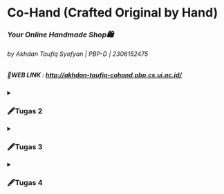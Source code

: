 # Co-Hand (Crafted Original by Hand)
### <i>Your Online Handmade Shop🛍️</i>
###### by Akhdan Taufiq Syofyan | PBP-D | 2306152475
##### 🔗WEB LINK : http://akhdan-taufiq-cohand.pbp.cs.ui.ac.id/

<details>
<summary><h3>🖋Tugas 2</h3></summary>

### 1️⃣ Jelaskan bagaimana cara kamu mengimplementasikan checklist di atas secara step-by-step!
1. Membuat direktori lokal dengan nama "co-hand" untuk proyek git, lalu konfigurasi git pada direktori tersebut.
   ```
   git init
   git config --global user.name "<NAME>"
   git config --global user.email "<EMAIL>"
   ```
2. Kemudian, saya membuat repositori di github dengan nama "co-hand".
3. Setelah direktori lokal dan repositori github dibuat, saya akan menghubungkan keduanya dengan cara melakukan hal berikut di terminal direktori lokal. **(NOTES: default branch saya adalah master)**
   ```
   git branch -M master
   git remote add origin <URL REPO>
   ```
4. Untuk mengecek apakah sudah atau belumnya terhubung, saya membuat file `README.md` di direktori lokal. Lalu, saya menjalankan command berikut di dalam terminal direktori lokal.
   ```
   git add .
   git commit -m "update...."
   git push origin master
   ```
5. Setelah melakukan perintah tersebut, file `README.md` seharusnya sudah berada di dalam repositori github "co-hand".
6. Kemudian, saya lanjut mengenai instalasi django. hal pertama yang dolakukan adalah membuat virtual environment di dalam direktori lokal dan mengaktifkannya dengan cara berikut. **(NOTES: Saya menggunakan Windows)**
   ```
   python -m venv env
   env\Scripts\activate
   ```
7. Pada direkori lokal "co-hand", saya membuat file `requirements.txt` dan menambahkan beberapa dependencies.
8. Lalu, install dependencies tersebut dan dilanjutkan dengan membuat proyek django dengan nama "co_hand".
   ```
   pip install -r requirements.txt
   django-admin startproject co_hand .
   ```
9. Setelah menjalankan langkah diatas, saya melihat terdapat beberapa file serta folder baru. Kemudian, saya mencari `settings.py` dan menambahkan kedua string berikut ke dalam `ALLOWED_HOST`.
    ```
    "localhost", "127.0.0.1"
    ```
10. Kemudian, saya membuat aplikasi baru dengan nama `main`.</p>
    ```
    python manage.py startapp main
    ```
11. Setelah itu saya menambahkan `main` pada `INSTALLED_APPS` di `settings.py` direktori co_hand.
12. Kemudian, saya membuat direktori baru di aplikasi main dengan nama `templates` dan membuat file baru di dalamnya dengan nama `main.html`. Lalu, saya mengisi `main.html` dengan kode berikut.
    ```
    <!DOCTYPE html>
    <html lang="en">
    <head>
        <meta charset="UTF-8">
        <meta name="viewport" content="width=device-width, initial-scale=1.0">
        <title></title>
    </head>
    <body>
        <h1>Welcome to {{app}}</h1>
        <h5><i>"Karya Tangan, Penuh Makna"</i></h5>
        <p>Made with 💖 by {{name}} | {{class}} | {{npm}}</p>
    </body>
    </html>
    ```
13. Lalu, saya mengisi `models.py` pada aplikasi main dengan kode berikut.
    ```
    from django.db import models

    class Product(models.Model):
        name = models.CharField(max_length=255)
        price = models.IntegerField()
        description = models.TextField()
        date_added = models.DateTimeField(auto_now_add=True)
    
        def __str__(self):
            return self.name
    ```
14. Karena pada project ini saya menggunakan models, maka saya harus mengaplikasikan models ke dalam basis data dengan cara migrasi model.
    ```
    python manage.py makemigrations
    python manage.py migrate
    ```
15. Kemudian, saya menghubungkan view dengan template yang sebelumnya sudah dibuat dengan cara menambahkan line berikut pada `views.py` di dalam aplikasi main.
    ```
    from django.shortcuts import render

    def show_main(request):
    context = {
        'app' : 'Co-Hand',
        'name': 'Akhdan Taufiq',
        'class': 'PBP D',
        'npm' : '2306152475',
    }

    return render(request, "main.html", context)
    ```
16. Setelah menguhubungkan views dan templates, saya mengonfigurasi routing URL dengan cara mengisi berkas `urls.py` pada direktori luar dengan kode berikut.
    ```
    from django.contrib import admin
    from django.urls import path, include
    
    urlpatterns = [
        path('admin/', admin.site.urls),
        path('', include('main.urls')),
    ]
    ```
17. Kemudian, saya menambahkan berkas `.gitigoner` untuk menentukan apa saja berkas yang perlu diabaikan git.
18. Langkah berikutnya yang saya lakukan adalah membuat akun pada PWS yang nantinya akan digunakan untuk men-deploy project django yang dibuat.
19. Lalu, saya membuat project baru pada PWS dan mendapatkan Project Credentials dan Project Command.
20. Kemudian, saya kembali ke `settings.py` dan menambahkan url deployment pada list `ALLOWED_HOST`.
    ```
    ALLOWED_HOSTS = ["localhost", "127.0.0.1", "akhdan-taufiq-cohand.pbp.cs.ui.ac.id"]
    ```
21. Setelah semua langkah project django (selain deployment) dan pembuatan project PWS selesai, saya melakukan push ke dalam repo github dengan melakukan command berikut pada direktori lokal.
    ```
    git add .
    git commit -m "finish...."
    git push origin master
    ```
22. Langkah akhir yang saya lakukan adalah menjalankan command berikut.
    ```
    git remote add pws http://pbp.cs.ui.ac.id/akhdan.taufiq/cohand
    git branch -M master
    git push pws master
    ```
23. Jika saya suatu saat ingin memperbarui web tersebut, maka saya dapat menjalankan command berikut pada terminal direktori lokal co-hand.
    ```
    git branch -M main
    git push pws main:master
    ```
24. Dengan mengikuti langkah-langkah diatas, maka deployment project django saya pun selesai.
---

### 2️⃣ Buatlah bagan yang berisi request client ke web aplikasi berbasis Django beserta responnya dan jelaskan pada bagan tersebut kaitan antara urls.py, views.py, models.py, dan berkas html!
<img src="public/djangoflow_image.png" style="width:50%; height:auto;">

---


### 3️⃣ Jelaskan fungsi git dalam pengembangan perangkat lunak!
Git dalam pengembangan perangkat lunak sangat menguntungkan developer karena membantu melacak perubahan kode, menggabungkan (merge) perubahan, membuat percabangan (branch) untuk penambahan fitur, atau bahkan memungkinkan untuk kembali ke versi sebelumnya jika diperlukan. Hal ini saat dibutuhkan dalam sebuah project yang memerlukan kolaborasi banyak developer dalam satu waktu sehingga meningkatkan efisiensi waktu.

---


### 4️⃣ Mengapa framework Django dijadikan permulaan pembelajaran pengembangan perangkat lunak?
Framework Django seringkali dijadikan permulaan pembelajaran dikarenakan menggunakan bahasa Python yang mudah dipahami sehingga membuat pemula dapat lebih fokus dalam pemrograman web. Selain itu, arsitektur MVT (Model-View-Template) pada Django yang membuat struktur aplikasi yang terorganisir, ekosistem yang matang, serta dokumentasi yang jelas membuat Django menjadi salah satu pilihan yang tepat untuk permulaan pembelajaran *software development*.

---

### 5️⃣ Mengapa model pada Django disebut sebagai ORM?
Model Django disebut ORM (Object-Relational Mapping) karena menghubungi objek Python dengan database relasional. ORM memungkinkan developer berinteraksi dengan database menggunakan kode Python, tanpa perlu menulis/menggunakan SQL secara langsung.

</details>
<details>
<summary><h3>🖋Tugas 3</h3></summary>

 ### 1️⃣ Jelaskan mengapa kita memerlukan data delivery dalam pengimplementasian sebuah platform?
Data Delivery sangat penting dalam pengimplementasian sebuah platform. Mekanisme ini penting karena memungkinkan transfer informasi yang lebih akurat dan efisien antara user, sistem, dan juga device. Tanpa implementasi dari data delivery ini, platform tidak dapat berjalan secara maksimal dan memberikan hasil yang diharapkan.

---
 ### 2️⃣ Menurutmu, mana yang lebih baik antara XML dan JSON? Mengapa JSON lebih populer dibandingkan XML?
Menurut saya, JSON (JavaScript Object Notation) lebih baik dibanding XML (eXtensible Markup Language) karena formatnya yang lebih mudah dibaca, yaitu {key:value} seperti data type dictionary pada python. Selain readability yang baik, kinerja parsing JSON juga lebih cepat dikarenakan struktur data yang sederhana serta bisa diubah menjadi objek di JavaScript tanpa memerlukan banyak langkah tambahan. Berbanding terbalik dengan XML yang memerlukan langkah lebih banyak dikarenakan adanya tag dan atribut yang kompleks. Dengan berbagai kemudahan yang diberikan oleh JSON, membuat JSON lebih populer dibandingkan XML.

---
 ### 3️⃣ Jelaskan fungsi dari method is_valid() pada form Django dan mengapa kita membutuhkan method tersebut?
*Method* `is_valid()` pada *form* Django memiliki peran penting dalam aspek integritas dan validasi data. Secara garis besar, method ini akan melakukan validasi menyeluruh terhadap setiap *field*. Jika terdapat kesalahan dalam proses ini, *method* ini akan me-*return* nilai *False*. Namun, jika semua validasi berhasil dilewati, maka *method* akan melakukan validasi data ke dalam atribut `cleaned_data` dari *form* dan me-*return* nilai *True*.

 ---
 ### 4️⃣ Mengapa kita membutuhkan csrf_token saat membuat form di Django? Apa yang dapat terjadi jika kita tidak menambahkan csrf_token pada form Django? Bagaimana hal tersebut dapat dimanfaatkan oleh penyerang?
`csrf_token` pada Django dibutuhkan untuk melindungi web dari serangan Cross-Site Request Forgery (CSRF). Jika kita tidak menyertakan CSRF token dalam form Django, maka permintaan POST bisa berasal dari site yang tidak sah, atau bahkan bisa saja berbahaya. Pada implementasinya, Django akan menyisipkan token ke dalam form HTML menggunakan tag template dimana tag ini akan menghasilkan input tersembunyi dengan nilai token yang unik. Token yang di-generate ini akan selalu disertakan dalam data request sehingga di saat ada permintaan POST dari form, token akan diekstrak dan dibandingkan dengan token yang disimpan di session user. Berbagai proses ini jika dilewatkan, akan memudahkan penyerang karena dapat melakukan POST request ke server tanpa sepengetahuan user.

 ---
 ### 5️⃣ Jelaskan bagaimana cara kamu mengimplementasikan checklist di atas secara step-by-step (bukan hanya sekadar mengikuti tutorial).
 - **Membuat input form untuk menambahkan objek model pada app sebelumnya.**
   1. Membuat berkas `forms.py ` pada direktori main.
      ```
      from django.forms import ModelForm
      from main.models import Product

      class ProductEntryForm(ModelForm):
         class Meta:
            model = Product
            fields = ["name", "price", "description"]
      ```
   2. Menambahkan import redirect pada `views.py ` agar setelah user mengisi form langsung balik ke halaman utama serta menambahkan method untuk membuat produk.
      ```
      from django.shortcuts import render, redirect
      ```
      ```
      def create_product(request):
         form = ProductEntryForm(request.POST or None)

         if form.is_valid() and request.method == "POST":
            form.save()
            return redirect('main:show_main')

         context = {'form': form}
         return render(request, "create_product.html", context)
      ```
   3. Menambahkan line berikut pada funngsi `show_main` pada `views.py` untuk mengambil seluruh produk yang di tersimpan dalam database. (data dalam database berasal dari input form)
      ```
      def show_main(request):
         products = Product.objects.all()
         context = {
            'app' : 'Co-Hand',
            'name': 'Akhdan Taufiq',
            ' class': 'PBP D',
            'npm' : '2306152475',
            'products' : products,
         }

         return render(request, "main.html", context)
      ```
   4. Menambahkan path url menuju page pengisian form
      ```
      from django.urls import path
      from main.views import show_main, create_product

      app_name = 'main'

      urlpatterns = [
         path('', show_main, name='show_main'),
         path('create-product', create_product, name='create_product'),
      ]
      ```
   5. Membuat file HTML baru didalam `main/templates` dengan nama `create_product.html` sebagai halaman form dimana object product dibuat. (NOTES: Jangan lupa untuk memasukan {% csrf_token %}
      ```
      {% extends 'base.html' %} 
      {% block content %}
      <h1>Add Your Product</h1>
      
      <form method="POST">
        {% csrf_token %}
        <table>
          {{ form.as_table }}
          <tr>
            <td></td>
            <td>
              <input type="submit" value="Add Product" />
            </td>
          </tr>
        </table>
      </form>
      
      {% endblock %}
      ```
 - **Tambahkan 4 fungsi views baru untuk melihat objek yang sudah ditambahkan dalam format XML, JSON, XML by ID, dan JSON by ID.**
   1. Menambahkan import `HttpResponse` dan  `Serializer` pada `views.py` pada direktori `main`
      ```
      from django.http import HttpResponse
      from django.core import serializers
      ```
   2. Membuat fungsi berikut di dalam `views.py` pada direktori `main`
      ```
      def show_xml(request):
         data = Product.objects.all()
         return HttpResponse(serializers.serialize("xml", data), content_type="application/xml")

      def show_json(request):
         data = Product.objects.all()
         return HttpResponse(serializers.serialize("json", data), content_type="application/json")

      def show_xml_by_id(request, id):
         data = Product.objects.filter(pk=id)
         return HttpResponse(serializers.serialize("xml", data), content_type="application/xml")

      def show_json_by_id(request, id):
         data = Product.objects.filter(pk=id)
         return HttpResponse(serializers.serialize("json", data), content_type="application/json")
      ```
 - **Membuat routing URL untuk masing-masing views yang telah ditambahkan pada poin 2.**
   1. Meng-import fungsi yang dibuat dalam `views.py` ke dalam `urls.py` di dalam direktori `main`
      ```
      from main.views import show_main, create_product, show_xml, show_json,show_json_by_id,show_xml_by_id
      ```
   2. Manambahkan path URL ke dalam urlpatterns untuk mengakses setiap fungsi yang sudah di import sebelumnya
      ```
      urlpatterns = [
          ...
          path('xml/', show_xml, name='show_xml'),
          path('json/' , show_json, name='show_json'),
          path('xml/<str:id>/', show_xml_by_id, name='show_xml_by_id'),
          path('json/<str:id>/', show_json_by_id, name='show_json_by_id'),
      ]
      ```
 ---
### 6️⃣ Postman Documentation
1. `show_xml`
<img src="public/XML_products.png" style="width:50%; height:auto;">

2. `show_xml_by_id`
<img src="public/XML_product_by_id.png" style="width:50%; height:auto;">

3. `show_json`
<img src="public/JSON_products.png" style="width:50%; height:auto;">

4. `show_json_by_id`
<img src="public/JSON_product_by_id.png" style="width:50%; height:auto;">

</details>

<details>
<summary><h3>🖋Tugas 4</h3></summary>
   
### 1️⃣ Apa perbedaan antara HttpResponseRedirect() dan redirect()?

### 2️⃣ Jelaskan cara kerja penghubungan model MoodEntry dengan User!

### 3️⃣ Apa perbedaan antara authentication dan authorization, apakah yang dilakukan saat pengguna login? Jelaskan bagaimana Django mengimplementasikan kedua konsep tersebut.

### 4️⃣ Bagaimana Django mengingat pengguna yang telah login? Jelaskan kegunaan lain dari cookies dan apakah semua cookies aman digunakan?

### 5️⃣ Jelaskan bagaimana cara kamu mengimplementasikan checklist di atas secara step-by-step (bukan hanya sekadar mengikuti tutorial)!
- **Implementasi Fungsi Login, Logout, dan Registrasi**
  1. Mengimport library berikut untuk kebutuhan fitur registrasi, login, dan logout pada berkas `views.py` di direktori `main`.
     ```
     from django.contrib import messages
     from django.contrib.auth.forms import UserCreationForm, AuthenticationForm
     from django.contrib.auth import authenticate, login, logout
     ```
  2. Menambahkan fungsi-fungsi berikut pada berkas `views.py` di direktori `main`.
     ```
     def register(request):
        form = UserCreationForm()
        if request.method == "POST":
           form = UserCreationForm(request.POST)
           if form.is_valid():
               form.save()
               messages.success(request, 'Your account has been successfully created!')
               return redirect('main:login')
        context = {'form':form}
        return render(request, 'register.html', context)

      def login_user(request):
         if request.method == 'POST':
            form = AuthenticationForm(data=request.POST)
            if form.is_valid():
               user = form.get_user()
               login(request, user)
               response = HttpResponseRedirect(reverse("main:show_main"))
               response.set_cookie('last_login', str(datetime.datetime.now()))
               return response
            else:
               form = AuthenticationForm(request)
         context = {'form': form}
         return render(request, 'login.html', context)

      def logout_user(request):
         logout(request)
         response = HttpResponseRedirect(reverse('main:login'))
         response.delete_cookie('last_login')
         return response
     ```
  3. Membuat file baru `register.html` di `main/templates`.
     ```
     {% extends 'base.html' %}

      {% block meta %}
      <title>Register</title>
      {% endblock meta %}
      
      {% block content %}
      
      <div class="login">
        <h1>Register</h1>
      
        <form method="POST">
          {% csrf_token %}
          <table>
            {{ form.as_table }}
            <tr>
              <td></td>
              <td><input type="submit" name="submit" value="Daftar" /></td>
            </tr>
          </table>
        </form>
      
        {% if messages %}
        <ul>
          {% for message in messages %}
          <li>{{ message }}</li>
          {% endfor %}
        </ul>
        {% endif %}
      </div>
      
      {% endblock content %}
     ```
  4. Membuat file baru `login.html` di `main/templates`.
     ```
     {% extends 'base.html' %}

      {% block meta %}
      <title>Login</title>
      {% endblock meta %}
      
      {% block content %}
      <div class="login">
        <h1>Login</h1>
      
        <form method="POST" action="">
          {% csrf_token %}
          <table>
            {{ form.as_table }}
            <tr>
              <td></td>
              <td><input class="btn login_btn" type="submit" value="Login" /></td>
            </tr>
          </table>
        </form>
      
        {% if messages %}
        <ul>
          {% for message in messages %}
          <li>{{ message }}</li>
          {% endfor %}
        </ul>
        {% endif %} Don't have an account yet?
        <a href="{% url 'main:register' %}">Register Now</a>
      </div>
      
      {% endblock content %}
     ```
  5. Menambahkan button logout pada berkas `main.html` untuk menjalankan fitur logout
     ```
      <a href="{% url 'main:logout' %}">
      <button>Logout</button>
      </a>
     ```
  6. Menambahkan path url baru di berkas `urls.py` yang berada di dalam `main`
     ```
      path('register/', register, name='register'),
      path('login/', login_user, name='login'),
      path('logout/', logout_user, name='logout'),
     ```
  7. Restriksi akses ke halaman main agar halaman hanya bisa diakses oleh pengguna yang memiliki akun dengan cara menambahkan kode berikut pada berkas `views.py` pada direktori `main`.
     ```
     from django.contrib.auth.decorators import login_required
     ...
     @login_required(login_url='/login')
     def show_main(request):
     ```
- **Membuat dua akun pengguna dengan masing-masing tiga dummy data di lokal**
  1. Menjalankan server lokal dengan command berikut di dalam direktori co-hand lokal
     ```
     python manage.py runserver
     ```
  2. Masuk ke dalam link berikut untuk mengakses [local server](http://localhost:8000/)
  3. Saat memasuki link tersebut, page pertama yang dilihat adalah login page
  4. Dengan asumsi belum ada akun yang terdaftar, maka lakukan registrasi dengan cara menekan hyperlink "Register Now" untuk memasuk page registrasi. Dalam page registrasi, isi segala hal yang diminta seperti username dan passsword. Lakukan langkah ini sebanyak 3 kali untuk membuat 3 akun.
  5. Selanjutnya, saya membuat tiga dummy data produk kerajinan tangan di setiap akun. Setelah login, maka page yang setelahnya diliat adalah main page dimana kita bisa menambah produk dan logout dari akun yang sebelumnya dipakai untuk login. Untuk menambahkan dummy data atau pada web saya adalah produk, maka bisa langsung memencet button "Add New Product" yang mengarahkan user ke page create product.
  6. Setelah berada di page create product, saya mengisi segala deskripsi produk yang dibutuhkan. Lalu, untuk men-submit data tersebut ke database, saya memencet button "Add product" sehingga data produk pun masuk ke dalam database akun tersebut. Saya melakukan langkah ini 3 kali untuk setiap akun sehingga masing-masing akun memiliki 3 dummy data.
  7. Bukti Pengerjaan:

-  **Menghubungkan model Product dengan User**
   1. Menambahkan library User dan isi dari variabel user pada berkas `models.py`
      ```
      ...
      from django.contrib.auth.models import User
      ...
      class MoodEntry(models.Model):
         user = models.ForeignKey(User, on_delete=models.CASCADE)
      ...
      ...
      ```
   2. Mengubah fungsi `create_product` pada berkas `views.py` pada direktori `main` untuk menghubungkan setiap produk dengan user yang meng-input
      ```
      def create_product(request):
         form = ProductEntryForm(request.POST or None)

         if form.is_valid() and request.method == "POST":
            product = form.save(commit=False)
            product.user = request.user
            product.save()
            return redirect('main:show_main')
         context = {'form': form}
         return render(request, "create_product.html", context)
      ```
</details>
